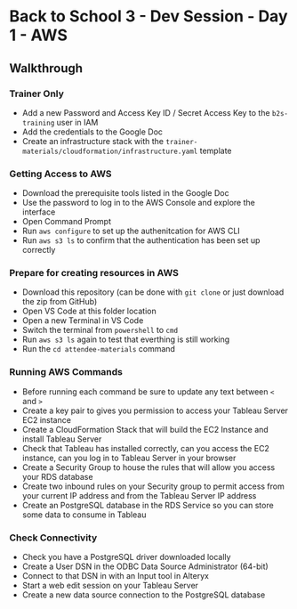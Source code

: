 # Back to School 3 - Dev Session - Day 1 - AWS

## Walkthrough

### Trainer Only

- Add a new Password and Access Key ID / Secret Access Key to the `b2s-training` user in IAM
- Add the credentials to the Google Doc
- Create an infrastructure stack with the `trainer-materials/cloudformation/infrastructure.yaml` template

### Getting Access to AWS

- Download the prerequisite tools listed in the Google Doc
- Use the password to log in to the AWS Console and explore the interface
- Open Command Prompt
- Run `aws configure` to set up the authenitcation for AWS CLI
- Run `aws s3 ls` to confirm that the authentication has been set up correctly

### Prepare for creating resources in AWS

- Download this repository (can be done with `git clone` or just download the zip from GitHub)
- Open VS Code at this folder location
- Open a new Terminal in VS Code
- Switch the terminal from `powershell` to `cmd`
- Run `aws s3 ls` again to test that everthing is still working
- Run the `cd attendee-materials` command

### Running AWS Commands

- Before running each command be sure to update any text between `<` and `>`
- Create a key pair to gives you permission to access your Tableau Server EC2 instance
- Create a CloudFormation Stack that will build the EC2 Instance and install Tableau Server
- Check that Tableau has installed correctly, can you access the EC2 instance, can you log in to Tableau Server in your browser
- Create a Security Group to house the rules that will allow you access your RDS database
- Create two inbound rules on your Security group to permit access from your current IP address and from the Tableau Server IP address
- Create an PostgreSQL database in the RDS Service so you can store some data to consume in Tableau

### Check Connectivity

- Check you have a PostgreSQL driver downloaded locally
- Create a User DSN in the ODBC Data Source Administrator (64-bit)
- Connect to that DSN in with an Input tool in Alteryx
- Start a web edit session on your Tableau Server
- Create a new data source connection to the PostgreSQL database
